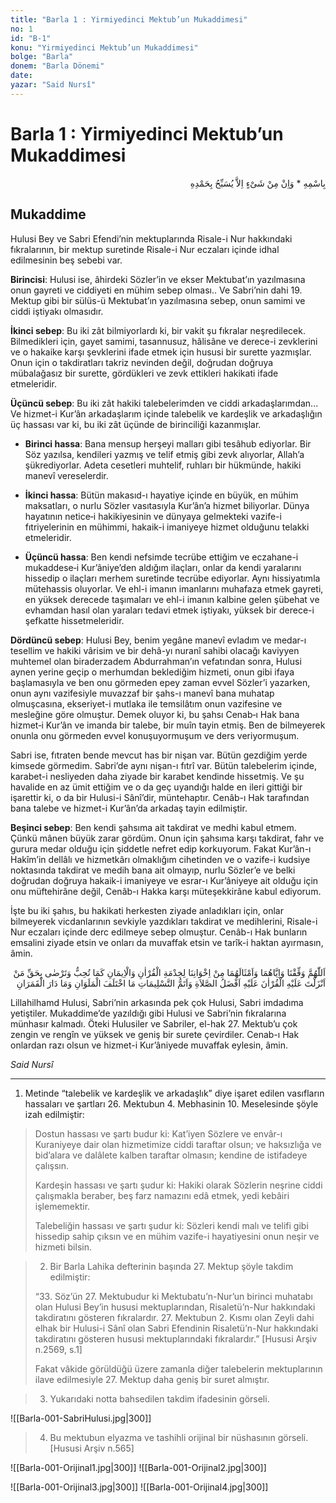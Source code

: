 ```yaml
---
title: "Barla 1 : Yirmiyedinci Mektub’un Mukaddimesi"
no: 1
id: "B-1"
konu: "Yirmiyedinci Mektub’un Mukaddimesi"
bolge: "Barla"
donem: "Barla Dönemi"
date: 
yazar: "Said Nursî"
---
```


# Barla 1 : Yirmiyedinci Mektub’un Mukaddimesi

<p class="arabic" dir="rtl" title="Meal: “O’nun adıyla” * “Hiçbir şey yoktur ki O'nu hamd ile tesbih etmesin” [İsrâ Suresi, 17:44]">بِاسْمِهِ * وَاِنْ مِنْ شَىْءٍ اِلاَّ يُسَبِّحُ بِحَمْدِهِ</p>

## Mukaddime

Hulusi Bey ve Sabri Efendi’nin mektuplarında Risale-i Nur hakkındaki fıkralarının, bir mektup suretinde Risale-i Nur eczaları içinde idhal edilmesinin beş sebebi var.

**Birincisi**: Hulusi ise, âhirdeki Sözler’in ve ekser Mektubat’ın yazılmasına onun gayreti ve ciddiyeti en mühim sebep olması.. Ve Sabri’nin dahi 19. Mektup gibi bir sülüs-ü Mektubat’ın yazılmasına sebep, onun samimi ve ciddi iştiyakı olmasıdır.

**İkinci sebep**: Bu iki zât bilmiyorlardı ki, bir vakit şu fıkralar neşredilecek. Bilmedikleri için, gayet samimi, tasannusuz, hâlisâne ve derece-i zevklerini ve o hakaike karşı şevklerini ifade etmek için hususi bir surette yazmışlar. Onun için o takdiratları takriz nevinden değil, doğrudan doğruya mübalağasız bir surette, gördükleri ve zevk ettikleri hakikati ifade etmeleridir.

**Üçüncü sebep**: Bu iki zât hakiki talebelerimden ve ciddi arkadaşlarımdan... Ve hizmet-i Kur’ân arkadaşlarım içinde talebelik ve kardeşlik ve arkadaşlığın üç hassası var ki, bu iki zât üçünde de birinciliği kazanmışlar.

- **Birinci hassa**: Bana mensup herşeyi malları gibi tesâhub ediyorlar. Bir Söz yazılsa, kendileri yazmış ve telif etmiş gibi zevk alıyorlar, Allah’a şükrediyorlar. Adeta cesetleri muhtelif, ruhları bir hükmünde, hakiki manevî vereselerdir.

- **İkinci hassa**: Bütün makasıd-ı hayatiye içinde en büyük, en mühim maksatları, o nurlu Sözler vasıtasıyla Kur’ân’a hizmet biliyorlar. Dünya hayatının netice‑i hakikiyesinin ve dünyaya gelmekteki vazife-i fıtriyelerinin en mühimmi, hakaik-i imaniyeye hizmet olduğunu telakki etmeleridir.

- **Üçüncü hassa**: Ben kendi nefsimde tecrübe ettiğim ve eczahane-i mukaddese‑i Kur’âniye’den aldığım ilaçları, onlar da kendi yaralarını hissedip o ilaçları merhem suretinde tecrübe ediyorlar. Aynı hissiyatımla mütehassis oluyorlar. Ve ehl-i imanın imanlarını muhafaza etmek gayreti, en yüksek derecede taşımaları ve ehl-i imanın kalbine gelen şübehat ve evhamdan hasıl olan yaraları tedavi etmek iştiyakı, yüksek bir derece-i şefkatte hissetmeleridir.

**Dördüncü sebep**: Hulusi Bey, benim yegâne manevî evladım ve medar-ı tesellim ve hakiki vârisim ve bir dehâ-yı nuranî sahibi olacağı kaviyyen muhtemel olan biraderzadem Abdurrahman’ın vefatından sonra, Hulusi aynen yerine geçip o merhumdan beklediğim hizmeti, onun gibi ifaya başlamasıyla ve ben onu görmeden epey zaman evvel Sözler’i yazarken, onun aynı vazifesiyle muvazzaf bir şahs-ı manevî bana muhatap olmuşcasına, ekseriyet-i mutlaka ile temsilâtım onun vazifesine ve mesleğine göre olmuştur. Demek oluyor ki, bu şahsı Cenab‑ı Hak bana hizmet‑i Kur’ân ve imanda bir talebe, bir muîn tayin etmiş. Ben de bilmeyerek onunla onu görmeden evvel konuşuyormuşum ve ders veriyormuşum.

Sabri ise, fıtraten bende mevcut has bir nişan var. Bütün gezdiğim yerde kimsede görmedim. Sabri’de aynı nişan-ı fıtrî var. Bütün talebelerim içinde, karabet-i nesliyeden daha ziyade bir karabet kendinde hissetmiş. Ve şu havalide en az ümit ettiğim ve o da geç uyandığı halde en ileri gittiği bir işarettir ki, o da bir Hulusi-i Sânî’dir, müntehaptır. Cenâb-ı Hak tarafından bana talebe ve hizmet-i Kur’ân’da arkadaş tayin edilmiştir.

**Beşinci sebep**: Ben kendi şahsıma ait takdirat ve medhi kabul etmem. Çünkü mânen büyük zarar gördüm. Onun için şahsıma karşı takdirat, fahr ve gurura medar olduğu için şiddetle nefret edip korkuyorum. Fakat Kur’ân-ı Hakîm’in dellâlı ve hizmetkârı olmaklığım cihetinden ve o vazife-i kudsiye noktasında takdirat ve medih bana ait olmayıp, nurlu Sözler’e ve belki doğrudan doğruya hakaik-i imaniyeye ve esrar-ı Kur’âniyeye ait olduğu için onu müftehirâne değil, Cenâb-ı Hakka karşı müteşekkirâne kabul ediyorum.

İşte bu iki şahıs, bu hakikati herkesten ziyade anladıkları için, onlar bilmeyerek vicdanlarının sevkiyle yazdıkları takdirat ve medihlerini, Risale-i Nur eczaları içinde derc edilmeye sebep olmuştur. Cenâb-ı Hak bunların emsalini ziyade etsin ve onları da muvaffak etsin ve tarîk-i haktan ayırmasın, âmin.

<p class="arabic" dir="rtl" title="Meal: “Allahım, bizi ve bu ikisini ve kardeşlerimizden onların emsallerini, Kur’ân ve iman hizmetinde, hoşlandığı ve razı olduğun şekilde muvaffak et. Kendisine Kur’ân’ı indirdiğin o zât hürmetine ki, gece gündüz değiştikçe ve güneş ve ay döndükçe en üstün salât ve en tam selâm onun üzerine olsun.”">اَللّٰهُمَّ وَفِّقْنَا وَاِيَّاهُمَا وَاَمْثَالَهُمَا مِنْ اِخْوَانِنَا لِخِدْمَةِ الْقُرْاٰنِ وَالْاِيمَانِ كَمَا تُحِبُّ وَتَرْضٰى بِحَقِّ مَنْ اَنْزَلْتَ عَلَيْهِ الْقُرْاٰنَ عَلَيْهِ اَفْضَلُ الصَّلاَةِ وَاَتَمُّ التَّسْلِيمَاتِ مَا اخْتَلَفَ الْمَلَوَانِ وَمَا دَارَ الْقَمَرَانِ</p>

Lillahilhamd Hulusi, Sabri’nin arkasında pek çok Hulusi, Sabri imdadıma yetiştiler. Mukaddime’de yazıldığı gibi Hulusi ve Sabri’nin fıkralarına münhasır kalmadı. Öteki Hulusiler ve Sabriler, el-hak 27. Mektub’u çok zengin ve rengîn ve yüksek ve geniş bir surete çevirdiler. Cenab-ı Hak onlardan razı olsun ve hizmet-i Kur’âniyede muvaffak eylesin, âmin.

*Said Nursî*

***

1. Metinde “talebelik ve kardeşlik ve arkadaşlık” diye işaret edilen vasıfların hassaları ve şartları 26. Mektubun 4. Mebhasinin 10. Meselesinde şöyle izah edilmiştir:
> Dostun hassası ve şartı budur ki: Kat’iyen Sözlere ve envâr-ı Kuraniyeye dair olan hizmetimize ciddi taraftar olsun; ve haksızlığa ve bid’alara ve dalâlete kalben taraftar olmasın; kendine de istifadeye çalışsın.
> 
> Kardeşin hassası ve şartı şudur ki: Hakiki olarak Sözlerin neşrine ciddi çalışmakla beraber, beş farz namazını edâ etmek, yedi kebâiri işlememektir.
> 
> Talebeliğin hassası ve şartı şudur ki: Sözleri kendi malı ve telifi gibi hissedip sahip çıksın ve en mühim vazife-i hayatiyesini onun neşir ve hizmeti bilsin.

> 2. Bir Barla Lahika defterinin başında 27. Mektup şöyle takdim edilmiştir:
> 
> “33. Söz’ün 27. Mektubudur ki Mektubatu’n-Nur’un birinci muhatabı olan Hulusi Bey’in hususi mektuplarından, Risaletü’n-Nur hakkındaki takdiratını gösteren fıkralardır. 27. Mektubun 2. Kısmı olan Zeyli dahi elhak bir Hulusi-i Sânî olan Sabri Efendinin Risaletü’n-Nur hakkındaki takdiratını gösteren hususi mektuplarındaki fıkralardır.” [Hususi Arşiv n.2569, s.1]
> 
> Fakat vâkide görüldüğü üzere zamanla diğer talebelerin mektuplarının ilave edilmesiyle 27. Mektup daha geniş bir suret almıştır.

> 3. Yukarıdaki notta bahsedilen takdim ifadesinin görseli.
> 
![[Barla-001-SabriHulusi.jpg|300]]


> 4. Bu mektubun elyazma ve tashihli orijinal bir nüshasının görseli. [Hususi Arşiv n.565]
> 
![[Barla-001-Orijinal1.jpg|300]]
![[Barla-001-Orijinal2.jpg|300]]

> 
![[Barla-001-Orijinal3.jpg|300]]
![[Barla-001-Orijinal4.jpg|300]]

